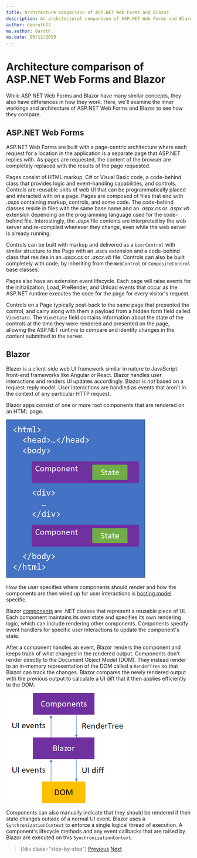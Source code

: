 ```yaml
---
title: Architecture comparison of ASP.NET Web Forms and Blazor
description: An architectural comparison of ASP.NET Web Forms and Blazor.
author: danroth27
ms.author: daroth
ms.date: 09/11/2019
---
```


# Architecture comparison of ASP.NET Web Forms and Blazor

While ASP.NET Web Forms and Blazor have many similar concepts, they also have differences in how they work. Here, we'll examine the inner workings and architecture of ASP.NET Web Forms and Blazor to see how they compare.

## ASP.NET Web Forms

ASP.NET Web Forms are built with a page-centric architecture where each request for a location in the application is a separate page that ASP.NET replies with.  As pages are requested, the content of the browser are completely replaced with the results of the page requested.

Pages consist of HTML markup, C# or Visual Basic code, a code-behind class that provides logic and event-handling capabilities, and controls. Controls are reusable units of web UI that can be programmatically placed and interacted with on a page. Pages are composed of files that end with *.aspx* containing markup, controls, and some code. The code-behind classes reside in files with the same base name and an *.aspx.cs* or *.aspx.vb* extension depending on the programming language used for the code-behind file. Interestingly, the *.aspx* file contents are interpreted by the web server and re-compiled whenever they change, even while the web server is already running.

Controls can be built with markup and delivered as a `UserControl` with similar structure to the Page with an *.ascx* extension and a code-behind class that resides in an *.ascx.cs* or *.ascx.vb* file. Controls can also be built completely with code, by inheriting from the `WebControl` or `CompositeControl` base classes.

Pages also have an extension event lifecycle. Each page will raise events for the Initialization, Load, PreRender, and Unload events that occur as the ASP.NET runtime executes the code for the page for every visitor's request.  

Controls on a Page typically post-back to the same page that presented the control, and carry along with them a payload from a hidden form field called `ViewState`.  The `ViewState` field contains information about the state of the controls at the time they were rendered and presented on the page, allowing the ASP.NET runtime to compare and identify changes in the content submitted to the server.

## Blazor

Blazor is a client-side web UI framework similar in nature to JavaScript front-end frameworks like Angular or React. Blazor handles user interactions and renders UI updates accordingly. Blazor is *not* based on a request-reply model. User interactions are handled as events that aren't in the context of any particular HTTP request.

Blazor apps consist of one or more root components that are rendered on an HTML page.

![Blazor components in HTML](./media/architecture-comparison/blazor-components-in-html.png)

How the user specifies where components should render and how the components are then wired up for user interactions is [hosting model](hosting-models.md) specific.

Blazor [components](components.md) are .NET classes that represent a reusable piece of UI. Each component maintains its own state and specifies its own rendering logic, which can include rendering other components. Components specify event handlers for specific user interactions to update the component's state.

After a component handles an event, Blazor renders the component and keeps track of what changed in the rendered output. Components don't render directly to the Document Object Model (DOM). They instead render to an in-memory representation of the DOM called a `RenderTree` so that Blazor can track the changes. Blazor compares the newly rendered output with the previous output to calculate a UI diff that it then applies efficiently to the DOM.

![Blazor DOM interaction](./media/architecture-comparison/blazor-dom-interaction.png)

Components can also manually indicate that they should be rendered if their state changes outside of a normal UI event. Blazor uses a `SynchronizationContext` to enforce a single logical thread of execution. A component's lifecycle methods and any event callbacks that are raised by Blazor are executed on this `SynchronizationContext`.

>[!div class="step-by-step"]
>[Previous](introduction.md)
>[Next](hosting-models.md)

